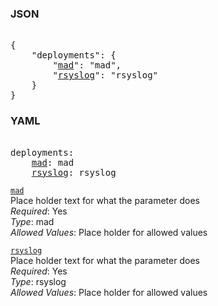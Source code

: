 ### JSON 
<pre> 
{
    "deployments": {
        "<a href=#mad>mad</a>": "mad", 
        "<a href=#rsyslog>rsyslog</a>": "rsyslog"
    }
}</pre> 
### YAML 
<pre> 
deployments:
    <a href=#mad>mad</a>: mad
    <a href=#rsyslog>rsyslog</a>: rsyslog
</pre> 


<a name= "mad" href="mandatory-account-configs/operations/deployments/mad.md">`mad`</a> \
Place holder text for what the parameter does \
*Required*: Yes \
*Type*: mad \
*Allowed Values*: Place holder for allowed values

<a name= "rsyslog" href="mandatory-account-configs/operations/deployments/rsyslog.md">`rsyslog`</a> \
Place holder text for what the parameter does \
*Required*: Yes \
*Type*: rsyslog \
*Allowed Values*: Place holder for allowed values

